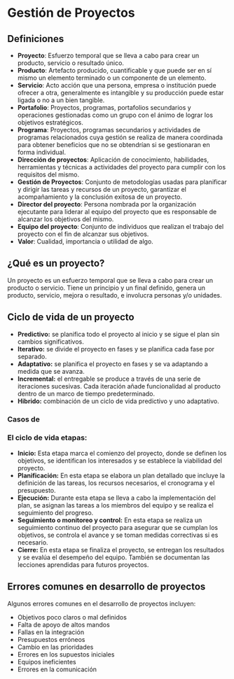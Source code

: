 # Gestión de Proyectos

## Definiciones

- **Proyecto**: Esfuerzo temporal que se lleva a cabo para crear un producto, servicio o resultado único. 
- **Producto**: Artefacto producido, cuantificable y que puede ser en sí mismo un elemento terminado o un componente de un elemento.
- **Servicio**: Acto acción que una persona, empresa o institución puede ofrecer a otra, generalmente es intangible y su producción puede estar ligada o no a un bien tangible.
- **Portafolio**: Proyectos, programas, portafolios secundarios y operaciones gestionadas como un grupo con el ánimo de lograr los objetivos estratégicos.
- **Programa**: Proyectos, programas secundarios y actividades de programas relacionados cuya gestión se realiza de manera coordinada para obtener beneficios que no se obtendrían si se gestionaran en forma individual.
- **Dirección de proyectos**: Aplicación de conocimiento, habilidades, herramientas y técnicas a actividades del proyecto para cumplir con los requisitos del mismo. 
- **Gestión de Proyectos**: Conjunto de metodologías usadas para planificar y dirigir las tareas y recursos de un proyecto, garantizar el acompañamiento y la conclusión exitosa de un proyecto.
- **Director del proyecto**: Persona nombrada por la organización ejecutante para liderar al equipo del proyecto que es responsable de alcanzar los objetivos del mismo.
- **Equipo del proyecto**: Conjunto de individuos que realizan el trabajo del proyecto con el fin de alcanzar sus objetivos.
- **Valor**: Cualidad, importancia o utilidad de algo.

## ¿Qué es un proyecto?

Un proyecto es un esfuerzo temporal que se lleva a cabo para crear un producto o servicio. Tiene un principio y un final definido, genera un producto, servicio, mejora o resultado, e involucra personas y/o unidades.

## Ciclo de vida de un proyecto

- **Predictivo:** se planifica todo el proyecto al inicio y se sigue el plan sin cambios significativos.
- **Iterativo:** se divide el proyecto en fases y se planifica cada fase por separado.
- **Adaptativo:** se planifica el proyecto en fases y se va adaptando a medida que se avanza.
- **Incremental:** el entregable se produce a través de una serie de iteraciones sucesivas. Cada iteración añade funcionalidad al producto dentro de un marco de tiempo predeterminado.
- **Hibrido:** combinación de un ciclo de vida predictivo y uno adaptativo.

### Casos de 

### El ciclo de vida etapas:

- **Inicio:** Esta etapa marca el comienzo del proyecto, donde se definen los objetivos, se identifican los interesados y se establece la viabilidad del proyecto.
- **Planificación:** En esta etapa se elabora un plan detallado que incluye la definición de las tareas, los recursos necesarios, el cronograma y el presupuesto.
- **Ejecución:** Durante esta etapa se lleva a cabo la implementación del plan, se asignan las tareas a los miembros del equipo y se realiza el seguimiento del progreso.
- **Seguimiento o monitoreo y control:** En esta etapa se realiza un seguimiento continuo del proyecto para asegurar que se cumplan los objetivos, se controla el avance y se toman medidas correctivas si es necesario.
- **Cierre:** En esta etapa se finaliza el proyecto, se entregan los resultados y se evalúa el desempeño del equipo. También se documentan las lecciones aprendidas para futuros proyectos.

## Errores comunes en desarrollo de proyectos

Algunos errores comunes en el desarrollo de proyectos incluyen:
- Objetivos poco claros o mal definidos
- Falta de apoyo de altos mandos
- Fallas en la integración
- Presupuestos erróneos
- Cambio en las prioridades
- Errores en los supuestos iniciales
- Equipos ineficientes
- Errores en la comunicación

